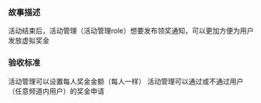 ### 故事描述

活动结束后，活动管理（活动管理role）想要发布领奖通知，可以更加方便为用户发放虚拟奖金

### 验收标准

活动管理可以设置每人奖金金额（每人一样）
活动管理可以通过或不通过用户（任意频道内用户）的奖金申请
